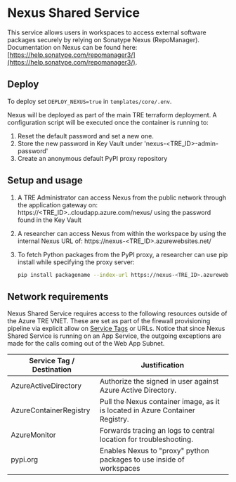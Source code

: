 # Nexus Shared Service

This service allows users in workspaces to access external software packages securely by relying on Sonatype Nexus (RepoManager).
Documentation on Nexus can be found here: [https://help.sonatype.com/repomanager3/](https://help.sonatype.com/repomanager3/).

## Deploy

To deploy set `DEPLOY_NEXUS=true` in `templates/core/.env`.

Nexus will be deployed as part of the main TRE terraform deployment. A configuration script will be executed once the container is running to:

1. Reset the default password and set a new one.
2. Store the new password in Key Vault under 'nexus-<TRE_ID>-admin-password'
3. Create an anonymous default PyPI proxy repository

## Setup and usage  

1. A TRE Administrator can access Nexus from the public network through the application gateway on: https://<TRE_ID>.<REGION>.cloudapp.azure.com/nexus/ using the password found in the Key Vault
2. A researcher can access Nexus from within the workspace by using the internal Nexus URL of: https://nexus-<TRE_ID>.azurewebsites.net/  
3. To fetch Python packages from the PyPI proxy, a researcher can use pip install while specifying the proxy server:

    ```bash
    pip install packagename --index-url https://nexus-<TRE_ID>.azurewebsites.net/repository/pypi-proxy-repo/simple
    ```

## Network requirements

Nexus Shared Service requires access to the following resources outside of the Azure TRE VNET. These are set as part of the firewall provisioning pipeline via explicit allow on [Service Tags](https://docs.microsoft.com/en-us/azure/virtual-network/service-tags-overview) or URLs. Notice that since Nexus Shared Service is running on an App Service, the outgoing exceptions are made for the calls coming out of the Web App Subnet.

| Service Tag / Destination | Justification |
| --- | --- |
| AzureActiveDirectory | Authorize the signed in user against Azure Active Directory. |
| AzureContainerRegistry | Pull the Nexus container image, as it is located in Azure Container Registry.  |
| AzureMonitor | Forwards tracing an logs to central location for troubleshooting. |
| pypi.org | Enables Nexus to "proxy" python packages to use inside of workspaces |
